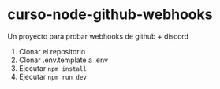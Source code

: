# curso-node-github-webhooks
Un proyecto para probar webhooks de github + discord




1. Clonar el repositorio
2. Clonar .env.template a .env
3. Ejecutar `npm install`
4. Ejecutar `npm run dev`
